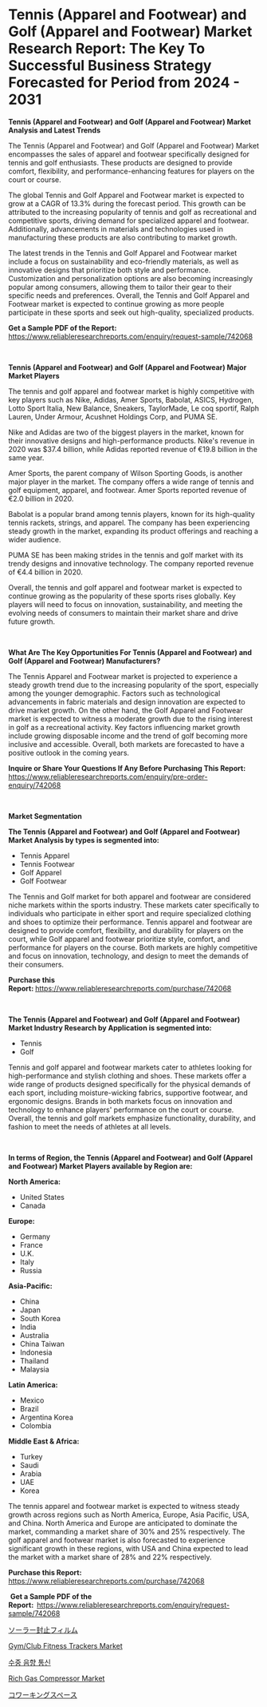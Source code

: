 <p><h1>Tennis (Apparel and Footwear) and Golf (Apparel and Footwear) Market Research Report: The Key To Successful Business Strategy Forecasted for Period from 2024 - 2031</h1></p><p><strong>Tennis (Apparel and Footwear) and Golf (Apparel and Footwear) Market Analysis and Latest Trends</strong></p>
<p><p>The Tennis (Apparel and Footwear) and Golf (Apparel and Footwear) Market encompasses the sales of apparel and footwear specifically designed for tennis and golf enthusiasts. These products are designed to provide comfort, flexibility, and performance-enhancing features for players on the court or course.</p><p>The global Tennis and Golf Apparel and Footwear market is expected to grow at a CAGR of 13.3% during the forecast period. This growth can be attributed to the increasing popularity of tennis and golf as recreational and competitive sports, driving demand for specialized apparel and footwear. Additionally, advancements in materials and technologies used in manufacturing these products are also contributing to market growth.</p><p>The latest trends in the Tennis and Golf Apparel and Footwear market include a focus on sustainability and eco-friendly materials, as well as innovative designs that prioritize both style and performance. Customization and personalization options are also becoming increasingly popular among consumers, allowing them to tailor their gear to their specific needs and preferences. Overall, the Tennis and Golf Apparel and Footwear market is expected to continue growing as more people participate in these sports and seek out high-quality, specialized products.</p></p>
<p><strong>Get a Sample PDF of the Report:&nbsp;</strong> <a href="https://www.reliableresearchreports.com/enquiry/request-sample/742068">https://www.reliableresearchreports.com/enquiry/request-sample/742068</a></p>
<p>&nbsp;</p>
<p><strong>Tennis (Apparel and Footwear) and Golf (Apparel and Footwear) Major Market Players</strong></p>
<p><p>The tennis and golf apparel and footwear market is highly competitive with key players such as Nike, Adidas, Amer Sports, Babolat, ASICS, Hydrogen, Lotto Sport Italia, New Balance, Sneakers, TaylorMade, Le coq sportif, Ralph Lauren, Under Armour, Acushnet Holdings Corp, and PUMA SE.</p><p>Nike and Adidas are two of the biggest players in the market, known for their innovative designs and high-performance products. Nike's revenue in 2020 was $37.4 billion, while Adidas reported revenue of €19.8 billion in the same year.</p><p>Amer Sports, the parent company of Wilson Sporting Goods, is another major player in the market. The company offers a wide range of tennis and golf equipment, apparel, and footwear. Amer Sports reported revenue of €2.0 billion in 2020.</p><p>Babolat is a popular brand among tennis players, known for its high-quality tennis rackets, strings, and apparel. The company has been experiencing steady growth in the market, expanding its product offerings and reaching a wider audience.</p><p>PUMA SE has been making strides in the tennis and golf market with its trendy designs and innovative technology. The company reported revenue of €4.4 billion in 2020.</p><p>Overall, the tennis and golf apparel and footwear market is expected to continue growing as the popularity of these sports rises globally. Key players will need to focus on innovation, sustainability, and meeting the evolving needs of consumers to maintain their market share and drive future growth.</p></p>
<p>&nbsp;</p>
<p><strong>What Are The Key Opportunities For Tennis (Apparel and Footwear) and Golf (Apparel and Footwear) Manufacturers?</strong></p>
<p><p>The Tennis Apparel and Footwear market is projected to experience a steady growth trend due to the increasing popularity of the sport, especially among the younger demographic. Factors such as technological advancements in fabric materials and design innovation are expected to drive market growth. On the other hand, the Golf Apparel and Footwear market is expected to witness a moderate growth due to the rising interest in golf as a recreational activity. Key factors influencing market growth include growing disposable income and the trend of golf becoming more inclusive and accessible. Overall, both markets are forecasted to have a positive outlook in the coming years.</p></p>
<p><strong>Inquire or Share Your Questions If Any Before Purchasing This Report:</strong> <a href="https://www.reliableresearchreports.com/enquiry/pre-order-enquiry/742068">https://www.reliableresearchreports.com/enquiry/pre-order-enquiry/742068</a></p>
<p>&nbsp;</p>
<p><strong>Market Segmentation</strong></p>
<p><strong>The Tennis (Apparel and Footwear) and Golf (Apparel and Footwear) Market Analysis by types is segmented into:</strong></p>
<p><ul><li>Tennis Apparel</li><li>Tennis Footwear</li><li>Golf Apparel</li><li>Golf Footwear</li></ul></p>
<p><p>The Tennis and Golf market for both apparel and footwear are considered niche markets within the sports industry. These markets cater specifically to individuals who participate in either sport and require specialized clothing and shoes to optimize their performance. Tennis apparel and footwear are designed to provide comfort, flexibility, and durability for players on the court, while Golf apparel and footwear prioritize style, comfort, and performance for players on the course. Both markets are highly competitive and focus on innovation, technology, and design to meet the demands of their consumers.</p></p>
<p><strong>Purchase this Report:&nbsp;</strong><a href="https://www.reliableresearchreports.com/purchase/742068">https://www.reliableresearchreports.com/purchase/742068</a></p>
<p>&nbsp;</p>
<p><strong>The Tennis (Apparel and Footwear) and Golf (Apparel and Footwear) Market Industry Research by Application is segmented into:</strong></p>
<p><ul><li>Tennis</li><li>Golf</li></ul></p>
<p><p>Tennis and golf apparel and footwear markets cater to athletes looking for high-performance and stylish clothing and shoes. These markets offer a wide range of products designed specifically for the physical demands of each sport, including moisture-wicking fabrics, supportive footwear, and ergonomic designs. Brands in both markets focus on innovation and technology to enhance players' performance on the court or course. Overall, the tennis and golf markets emphasize functionality, durability, and fashion to meet the needs of athletes at all levels.</p></p>
<p>&nbsp;</p>
<p><strong>In terms of Region, the Tennis (Apparel and Footwear) and Golf (Apparel and Footwear) Market Players available by Region are:</strong></p>
<p>
    <p> <strong> North America: </strong>
        <ul>
            <li>United States</li>
            <li>Canada</li>
        </ul>
        </p> 
    <p> <strong> Europe: </strong>
        <ul>
            <li>Germany</li>
            <li>France</li>
            <li>U.K.</li>
            <li>Italy</li>
            <li>Russia</li>
        </ul>
        </p> 
    <p> <strong> Asia-Pacific: </strong>
        <ul>
            <li>China</li>
            <li>Japan</li>
            <li>South Korea</li>
            <li>India</li>
            <li>Australia</li>
            <li>China Taiwan</li>
            <li>Indonesia</li>
            <li>Thailand</li>
            <li>Malaysia</li>
        </ul>
        </p> 
    <p> <strong> Latin America: </strong>
        <ul>
            <li>Mexico</li>
            <li>Brazil</li>
            <li>Argentina Korea</li>
            <li>Colombia</li>
        </ul>
        </p> 
    <p> <strong> Middle East & Africa: </strong>
        <ul>
            <li>Turkey</li>
            <li>Saudi</li>
            <li>Arabia</li>
            <li>UAE</li>
            <li>Korea</li>
        </ul>
    </p>
    </p>
<p><p>The tennis apparel and footwear market is expected to witness steady growth across regions such as North America, Europe, Asia Pacific, USA, and China. North America and Europe are anticipated to dominate the market, commanding a market share of 30% and 25% respectively. The golf apparel and footwear market is also forecasted to experience significant growth in these regions, with USA and China expected to lead the market with a market share of 28% and 22% respectively.</p></p>
<p><strong>Purchase this Report: </strong><a href="https://www.reliableresearchreports.com/purchase/742068">https://www.reliableresearchreports.com/purchase/742068</a></p>
<p>&nbsp;<strong>Get a Sample PDF of the Report:&nbsp;&nbsp;</strong><a href="https://www.reliableresearchreports.com/enquiry/request-sample/742068">https://www.reliableresearchreports.com/enquiry/request-sample/742068</a></p>
<p><strong></strong></p>
<p><p><a href="https://github.com/cnnriuez22368/Market-Research-Report-List-1/blob/main/10884877191.md">ソーラー封止フィルム</a></p><p><a href="https://github.com/jsmusil/Market-Research-Report-List-2/blob/main/gymclub-fitness-trackers-market.md">Gym/Club Fitness Trackers Market</a></p><p><a href="https://github.com/hzumrdvas204296/Market-Research-Report-List-1/blob/main/70429805829.md">수중 음향 통신</a></p><p><a href="https://issuu.com/reportprime-2/docs/rich-gas-compressor-market-size-2030.pptx">Rich Gas Compressor Market</a></p><p><a href="https://github.com/LeanneBruen2023/Market-Research-Report-List-1/blob/main/36950767192.md">コワーキングスペース</a></p></p>